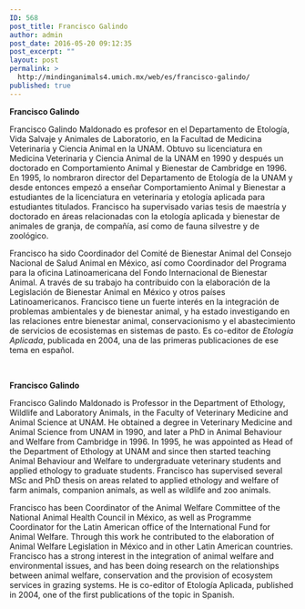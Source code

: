 ```yaml
---
ID: 568
post_title: Francisco Galindo
author: admin
post_date: 2016-05-20 09:12:35
post_excerpt: ""
layout: post
permalink: >
  http://mindinganimals4.umich.mx/web/es/francisco-galindo/
published: true
---
```

<b>Francisco Galindo </b>

<span style="font-weight: 400;">Francisco Galindo Maldonado es profesor en el Departamento de Etología, Vida Salvaje y Animales de Laboratorio, en la Facultad de Medicina Veterinaria y Ciencia Animal en la UNAM. Obtuvo su licenciatura en Medicina Veterinaria y Ciencia Animal de la UNAM en 1990 y después un doctorado en Comportamiento Animal y Bienestar de Cambridge en 1996. En 1995, lo nombraron director del Departamento de Etología de la UNAM y desde entonces empezó a enseñar Comportamiento Animal y Bienestar a estudiantes de la licenciatura en veterinaria y etología aplicada para estudiantes titulados. Francisco ha supervisado varias tesis de maestría y doctorado en áreas relacionadas con la etología aplicada y bienestar de animales de granja, de compañía, así como de fauna silvestre y de zoológico.</span>

<span style="font-weight: 400;">Francisco ha sido Coordinador del Comité de Bienestar Animal del Consejo Nacional de Salud Animal en México, así como Coordinador del Programa para la oficina Latinoamericana del Fondo Internacional de Bienestar Animal. A través de su trabajo ha contribuido con la elaboración de la Legislación de Bienestar Animal en México y otros países Latinoamericanos. Francisco tiene un fuerte interés en la integración de problemas ambientales y de bienestar animal, y ha estado investigando en las relaciones entre bienestar animal, conservacionismo y el abastecimiento de servicios de ecosistemas en sistemas de pasto. Es co-editor de </span><i><span style="font-weight: 400;">Etología Aplicada</span></i><span style="font-weight: 400;">, publicada en 2004, una de las primeras publicaciones de ese tema en español.</span>

&nbsp;

<b>Francisco Galindo</b>

<span style="font-weight: 400;">Francisco Galindo Maldonado is Professor in the Department of Ethology, Wildlife and Laboratory Animals, in the Faculty of Veterinary Medicine and Animal Science at UNAM. He obtained a degree in Veterinary Medicine and Animal Science from UNAM in 1990, and later a PhD in Animal Behaviour and Welfare from Cambridge in 1996. In 1995, he was appointed as Head of the Department of Ethology at UNAM and since then started teaching Animal Behaviour and Welfare to undergraduate veterinary students and applied ethology to graduate students. Francisco has supervised several MSc and PhD thesis on areas related to applied ethology and welfare of farm animals, companion animals, as well as wildlife and zoo animals.</span>

<span style="font-weight: 400;">Francisco has been Coordinator of the Animal Welfare Committee of the National Animal Health Council in México, as well as Programme Coordinator for the Latin American office of the International Fund for Animal Welfare. Through this work he contributed to the elaboration of Animal Welfare Legislation in México and in other Latin American countries. Francisco has a strong interest in the integration of animal welfare and environmental issues, and has been doing research on the relationships between animal welfare, conservation and the provision of ecosystem services in grazing systems. He is co-editor of Etología Aplicada, published in 2004, one of the first publications of the topic in Spanish.</span>